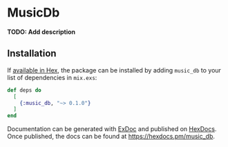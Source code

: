 # MusicDb

**TODO: Add description**

## Installation

If [available in Hex](https://hex.pm/docs/publish), the package can be installed
by adding `music_db` to your list of dependencies in `mix.exs`:

```elixir
def deps do
  [
    {:music_db, "~> 0.1.0"}
  ]
end
```

Documentation can be generated with [ExDoc](https://github.com/elixir-lang/ex_doc)
and published on [HexDocs](https://hexdocs.pm). Once published, the docs can
be found at <https://hexdocs.pm/music_db>.

